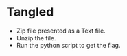 # Tangled

+ Zip file presented as a Text file.
+ Unzip the file.
+ Run the python script to get the flag.
